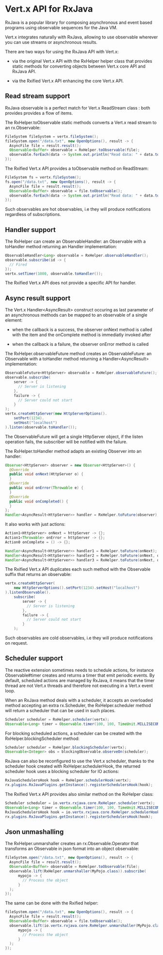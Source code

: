 # Vert.x API for RxJava

RxJava is a popular library for composing asynchronous and event based programs using observable sequences for the Java VM.

Vert.x integrates naturally with RxJava, allowing to use observable wherever you can use streams or asynchronous results.

There are two ways for using the RxJava API with Vert.x:

* via the original Vert.x API with the RxHelper helper class that provides static methods for converting objects between Vert.x core API and RxJava API.

* via the Rxified Vert.x API enhancing the core Vert.x API.

## Read stream support
RxJava observable is a perfect match for Vert.x ReadStream class : both provides provides a flow of items.

The RxHelper.toObservable static methods converts a Vert.x read stream to an rx.Observable:
```java
FileSystem fileSystem = vertx.fileSystem();
fileSystem.open("/data.txt", new OpenOptions(), result -> {
  AsyncFile file = result.result();
  Observable<Buffer> observable = RxHelper.toObservable(file);
  observable.forEach(data -> System.out.println("Read data: " + data.toString("UTF-8")));
});
```
The Rxified Vert.x API provides a toObservable method on ReadStream:
```java
FileSystem fs = vertx.fileSystem();
fs.open("/data.txt", new OpenOptions(), result -> {
  AsyncFile file = result.result();
  Observable<Buffer> observable = file.toObservable();
  observable.forEach(data -> System.out.println("Read data: " + data.toString("UTF-8")));
});
```
Such observables are hot observables, i.e they will produce notifications regardless of subscriptions.

## Handler support
The RxHelper can create an ObservableHandler: an Observable with a toHandler method returning an Handler<T> implementation:
```java
ObservableHandler<Long> observable = RxHelper.observableHandler();
observable.subscribe(id -> {
  // Fired
});
vertx.setTimer(1000, observable.toHandler());
```
The Rxified Vert.x API does not provide a specific API for handler.

## Async result support
The Vert.x Handler<AsyncResult<T>> construct occuring as last parameter of an asynchronous methods can be mapped to an observable of a single element:

* when the callback is a success, the observer onNext method is called with the item and the onComplete method is immediatly invoked after

* when the callback is a failure, the observer onError method is called

The RxHelper.observableFuture method creates an ObservableFuture: an Observable with a toHandler method returning a Handler<AsyncResult<T>> implementation:
```java
ObservableFuture<HttpServer> observable = RxHelper.observableFuture();
observable.subscribe(
    server -> {
      // Server is listening
    },
    failure -> {
      // Server could not start
    }
);
vertx.createHttpServer(new HttpServerOptions().
    setPort(1234).
    setHost("localhost")
).listen(observable.toHandler());
```
The ObservableFuture<Server> will get a single HttpServer object, if the listen operation fails, the subscriber will be notified with the failure.

The RxHelper.toHandler method adapts an existing Observer into an handler:
```java
Observer<HttpServer> observer = new Observer<HttpServer>() {
  @Override
  public void onNext(HttpServer o) {
  }
  @Override
  public void onError(Throwable e) {
  }
  @Override
  public void onCompleted() {
  }
};
Handler<AsyncResult<HttpServer>> handler = RxHelper.toFuture(observer);
```
It also works with just actions:
```java
Action1<HttpServer> onNext = httpServer -> {};
Action1<Throwable> onError = httpServer -> {};
Action0 onComplete = () -> {};

Handler<AsyncResult<HttpServer>> handler1 = RxHelper.toFuture(onNext);
Handler<AsyncResult<HttpServer>> handler2 = RxHelper.toFuture(onNext, onError);
Handler<AsyncResult<HttpServer>> handler3 = RxHelper.toFuture(onNext, onError, onComplete);
```
The Rxified Vert.x API duplicates each such method with the Observable suffix that returns an observable:
```java
vertx.createHttpServer(
    new HttpServerOptions().setPort(1234).setHost("localhost")
).listenObservable().
    subscribe(
        server -> {
          // Server is listening
        },
        failure -> {
          // Server could not start
        }
    );
```
Such observables are cold observables, i.e they will produce notifications on request.

## Scheduler support
The reactive extension sometimes needs to schedule actions, for instance Observable#timer creates and returns a timer that emit periodic events. By default, scheduled actions are managed by RxJava, it means that the timer thread are not Vert.x threads and therefore not executing in a Vert.x event loop.

When an RxJava method deals with a scheduler, it accepts an overloaded method accepting an extra rx.Scheduler, the RxHelper.scheduler method will return a scheduler that can be used in such places.
```java
Scheduler scheduler = RxHelper.scheduler(vertx);
Observable<Long> timer = Observable.timer(100, 100, TimeUnit.MILLISECONDS, scheduler);
```
For blocking scheduled actions, a scheduler can be created with the RxHelper.blockingScheduler method:
```java
Scheduler scheduler = RxHelper.blockingScheduler(vertx);
Observable<Integer> obs = blockingObservable.observeOn(scheduler);
```
RxJava can also be reconfigured to use the Vert.x scheduler, thanks to the scheduler hook created with RxHelper.schedulerHook, the returned scheduler hook uses a blocking scheduler for IO actions:
```java
RxJavaSchedulersHook hook = RxHelper.schedulerHook(vertx);
rx.plugins.RxJavaPlugins.getInstance().registerSchedulersHook(hook);
```
The Rxified Vert.x API provides also similar method on the RxHelper class:
```java
Scheduler scheduler = io.vertx.rxjava.core.RxHelper.scheduler(vertx);
Observable<Long> timer = Observable.timer(100, 100, TimeUnit.MILLISECONDS, scheduler);
RxJavaSchedulersHook hook = io.vertx.rxjava.core.RxHelper.schedulerHook(vertx);
rx.plugins.RxJavaPlugins.getInstance().registerSchedulersHook(hook);
```

## Json unmashalling
The RxHelper.unmarshaller creates an rx.Observable.Operator that transforms an Observable<Buffer> in json format into an object observable:
```java
fileSystem.open("/data.txt", new OpenOptions(), result -> {
  AsyncFile file = result.result();
  Observable<Buffer> observable = RxHelper.toObservable(file);
  observable.lift(RxHelper.unmarshaller(MyPojo.class)).subscribe(
      mypojo -> {
        // Process the object
      }
  );
});
```
The same can be done with the Rxified helper:
```java
fileSystem.open("/data.txt", new OpenOptions(), result -> {
  AsyncFile file = result.result();
  Observable<Buffer> observable = file.toObservable();
  observable.lift(io.vertx.rxjava.core.RxHelper.unmarshaller(MyPojo.class)).subscribe(
      mypojo -> {
        // Process the object
      }
  );
});
```